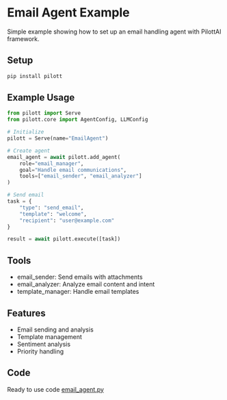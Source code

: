 # Email Agent Example

Simple example showing how to set up an email handling agent with PilottAI framework.

## Setup

```bash
pip install pilott
```

## Example Usage

```python
from pilott import Serve
from pilott.core import AgentConfig, LLMConfig

# Initialize
pilott = Serve(name="EmailAgent")

# Create agent
email_agent = await pilott.add_agent(
    role="email_manager",
    goal="Handle email communications",
    tools=["email_sender", "email_analyzer"]
)

# Send email
task = {
    "type": "send_email",
    "template": "welcome",
    "recipient": "user@example.com"
}

result = await pilott.execute([task])
```

## Tools

- email_sender: Send emails with attachments
- email_analyzer: Analyze email content and intent
- template_manager: Handle email templates

## Features

- Email sending and analysis
- Template management
- Sentiment analysis
- Priority handling

## Code

Ready to use code [email_agent.py](../../pilott/agents/email_agent.py) 